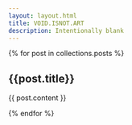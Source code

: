 ```yaml
---
layout: layout.html
title: VOID.ISNOT.ART
description: Intentionally blank
---
```


{% for post in collections.posts %}
<div>
    <h2>{{post.title}}</h2>
    <p>{{ post.content }}</p>
</div>
{% endfor %}